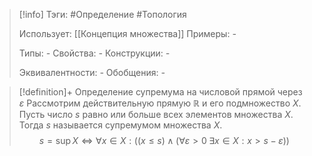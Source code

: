> [!info]
> Тэги: #Определение #Топология  
> 
> Использует: [[Концепция множества]]
> Примеры: *-*
> 
> Типы: *-*
> Свойства: *-*
> Конструкции: *-*
> 
> Эквивалентности: *-*
> Обобщения: *-*

> [!definition]+ Определение супремума на числовой прямой через $\varepsilon$
> Рассмотрим действительную прямую $\mathbb{R}$ и его подмножество $X$. Пусть число $s$ равно или больше всех элементов множества $X$. Тогда $s$ называется супремумом множества $X$. $$s = \sup X \Leftrightarrow \forall x \in X:  \Big( \left(x \leq s \right) \wedge \left(\forall \varepsilon > 0 \; \exists x \in X: x > s - \varepsilon \right) \Big)$$
